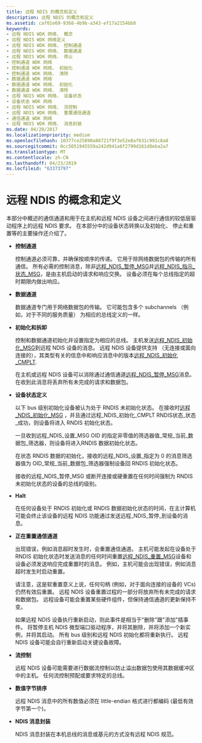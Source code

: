 ```yaml
---
title: 远程 NDIS 的概念和定义
description: 远程 NDIS 的概念和定义
ms.assetid: caf01e69-9368-4b9b-a343-ef17a2154bb8
keywords:
- 远程 NDIS WDK 网络、 概念
- 远程 NDIS WDK 网络定义
- 远程 NDIS WDK 网络、 控制通道
- 远程 NDIS WDK 网络、 数据通道
- 远程 NDIS WDK 网络、 停止
- 控制通道 WDK 网络
- 控制通道 WDK 网络、 初始化
- 控制通道 WDK 网络、 清除
- 数据通道 WDK 网络
- 数据通道 WDK 网络、 初始化
- 数据通道 WDK 网络、 清除
- 远程 NDIS WDK 网络、 设备状态
- 设备状态 WDK 网络
- 远程 NDIS WDK 网络、 流控制
- 远程 NDIS WDK 网络、 重置通信通道
- 通信通道 WDK 网络
- 远程 NDIS WDK 网络、 消息封装
ms.date: 04/20/2017
ms.localizationpriority: medium
ms.openlocfilehash: 10377ce25890a86721f9f3e52e8af631c991c8a8
ms.sourcegitcommit: 0cc5051945559a242d941a6f2799d161d8eba2a7
ms.translationtype: MT
ms.contentlocale: zh-CN
ms.lasthandoff: 04/23/2019
ms.locfileid: "63373797"
---
```

# <a name="remote-ndis-concepts-and-definitions"></a>远程 NDIS 的概念和定义





本部分中概述的通信通道和用于在主机和远程 NDIS 设备之间进行通信的较低层驱动程序上的远程 NDIS 要求。 在本部分中的设备状态转换以及初始化、 停止和重置等的主要操作还介绍了。

-   **控制通道**

    控制通道必须可靠，并确保按顺序的传递。 它用于除网络数据包的传输的所有通信。 所有必需的控制消息，除非[远程\_NDIS\_暂停\_MSG](https://msdn.microsoft.com/library/windows/hardware/ff570613)并[远程\_NDIS\_指示\_状态\_MSG](https://msdn.microsoft.com/library/windows/hardware/ff570617)，是由主机启动的请求和响应交换。 设备必须在每个总线指定的超时期限内做出响应。

-   **数据通道**

    数据通道专门用于网络数据包的传输。 它可能包含多个 subchannels （例如，对于不同的服务质量） 为相应的总线定义的一样。

-   **初始化和拆卸**

    控制和数据通道初始化并设置指定为相应的总线。 主机发送[远程\_NDIS\_初始化\_MSG](https://msdn.microsoft.com/library/windows/hardware/ff570624)到远程 NDIS 设备的消息。 远程 NDIS 设备提供支持 （无连接或面向连接的），其类型有关的信息中和响应消息中的版本[远程\_NDIS\_初始化\_CMPLT](https://msdn.microsoft.com/library/windows/hardware/ff570621).

    在主机或远程 NDIS 设备可以消除通过通信通道[远程\_NDIS\_暂停\_MSG](https://msdn.microsoft.com/library/windows/hardware/ff570613)消息。 在收到此消息将丢弃所有未完成的请求和数据包。

-   **设备状态定义**

    以下 bus 级别初始化设备被认为处于 RNDIS 未初始化状态。 在接收时[远程\_NDIS\_初始化\_MSG](https://msdn.microsoft.com/library/windows/hardware/ff570624) ，并且通过远程\_NDIS\_初始化\_CMPLT RNDIS状态\_状态\_成功，则设备将进入 RNDIS 初始化状态。

    一旦收到远程\_NDIS\_设置\_MSG OID 的指定非零值的筛选器值\_常规\_当前\_数据包\_筛选器，则设备将进入RNDIS 数据初始化状态。

    在状态 RNDIS 数据的初始化，接收的远程\_NDIS\_设置\_指定为 0 的消息筛选器值为 OID\_常规\_当前\_数据包\_筛选器强制设备回 RNDIS 初始化状态。

    接收的远程\_NDIS\_暂停\_MSG 或断开连接或硬重置在任何时间强制为 RNDIS 未初始化状态的设备的总线的级别。

-   **Halt**

    在任何设备处于 RNDIS 初始化或 RNDIS 数据初始化状态的时间，在主计算机可能会终止该设备的远程 NDIS 功能通过发送远程\_NDIS\_暂停\_到设备的消息。

-   **正在重置通信通道**

    出现错误，例如消息超时发生时，会重置通信通道。 主机可能发起在设备处于 RNDIS 初始化状态时发送消息的任何时间重置[远程\_NDIS\_重置\_MSG](https://msdn.microsoft.com/library/windows/hardware/ff570648)设备和设备必须发送响应完成重置时的消息。 例如，主机可能会出现错误，例如消息超时发生时启动重置。

    请注意，这是软重置意义上说，任何句柄 (例如，对于面向连接的设备的 VCs) 仍然有效后重置。 远程 NDIS 设备重置过程的一部分将放弃所有未完成的请求和数据包。 远程设备可能会重置某些硬件组件，但保持通信通道的更新保持不变。

    如果远程 NDIS 设备执行重新启动，则此事件是相当于"删除"跟"添加"插事件。 将暂停主机 NDIS 微型端口驱动程序，并将其删除，并将添加一个新实例，并将其启动。 所有 bus 级别和远程 NDIS 初始化都将重新执行。 远程 NDIS 设备可能会自行重新启动关键设备故障。

-   **流控制**

    远程 NDIS 设备可能需要进行数据流控制以防止溢出数据包使用其数据缓冲区中的主机。 任何流控制预配或要求特定的总线。

-   **数值字节排序**

    远程 NDIS 消息中的所有数值必须在 little-endian 格式进行都编码 (最低有效字节第一个)。

-   **NDIS 消息封装**

    NDIS 消息封装在本机总线的消息或基元的方式没有远程 NDIS 规范。

 

 





